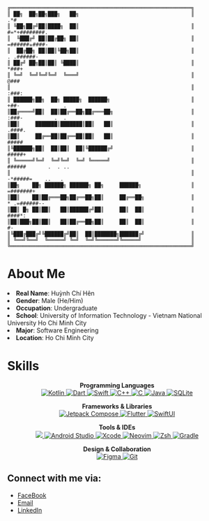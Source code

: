 ```
╔══════════════════════════════════════════════════════════╗                                               
║ ██╗  ██╗██╗███╗   ██╗                                    ║                .*#                         
║ ╚██╗██╔╝██║████╗  ██║                                    ║          #=*+########.                      
║  ╚███╔╝ ██║██╔██╗ ██║                                    ║           =######⭐︎####-                    
║  ██╔██╗ ██║██║╚██╗██║                                    ║            . .######-
║ ██╔╝ ██╗██║██║ ╚████║                                    ║                *###+                        
║ ╚═╝  ╚═╝╚═╝╚═╝  ╚═══╝                                    ║               @###                         
║                                                          ║                 :###:                       
║ ██████╗██╗  ██╗ █████╗  ██████╗                          ║                    +##-              .        
║██╔════╝██║  ██║██╔══██╗██╔═══██╗                         ║                     :###-          .  .             
║██║     ███████║███████║██║   ██║                         ║                      .####.                  
║██║     ██╔══██║██╔══██║██║   ██║                         ║                       #####                  
║╚██████╗██║  ██║██║  ██║╚██████╔╝                         ║                       #####+                 
║ ╚═════╝╚═╝  ╚═╝╚═╝  ╚═╝ ╚═════╝                          ║                       ######       .  . ..          
║                                                          ║                     -*#####=    ..   .       
║██╗    ██╗ ██████╗ ██████╗ ██╗     ██████╗                ║                   =#######+                  
║██║    ██║██╔═══██╗██╔══██╗██║     ██╔══██╗               ║             * .=######--                     
║██║ █╗ ██║██║   ██║██████╔╝██║     ██║  ██║               ║                 ####*:                       
║██║███╗██║██║   ██║██╔══██╗██║     ██║  ██║               ║                 #-                          
║╚███╔███╔╝╚██████╔╝██║  ██║███████╗██████╔╝               ║                 
║ ╚══╝╚══╝  ╚═════╝ ╚═╝  ╚═╝╚══════╝╚═════╝                ║
╚══════════════════════════════════════════════════════════╝
```

# About Me
<li> <strong>Real Name</strong>: Huỳnh Chí Hên</li>
        <li> <strong>Gender</strong>: Male (He/Him)</li>
        <li> <strong>Occupation</strong>: Undergraduate</li>
        <li> <strong>School</strong>: University of Information Technology - Vietnam National University Ho Chi Minh City </li>
        <li> <strong>Major</strong>: Software Engineering</li>
        <li> <strong>Location</strong>: Ho Chi Minh City</li>

# Skills  
<div align="center">

**Programming Languages**  
<a href="https://developer.android.com/kotlin">
  <img src="https://img.shields.io/badge/Kotlin-0095D5?style=for-the-badge&logo=kotlin&logoColor=white" alt="Kotlin" />
</a>
<a href="https://dart.dev">
  <img src="https://img.shields.io/badge/Dart-0175C2?style=for-the-badge&logo=dart&logoColor=white" alt="Dart" />
</a>
<a href="https://developer.apple.com/swift/">
  <img src="https://img.shields.io/badge/Swift-FA7343?style=for-the-badge&logo=swift&logoColor=white" alt="Swift" />
</a>
<a href="https://isocpp.org/">
  <img src="https://img.shields.io/badge/C++-00599C?style=for-the-badge&logo=c%2B%2B&logoColor=white" alt="C++" />
</a>
<a href="https://en.wikipedia.org/wiki/C_(programming_language)">
  <img src="https://img.shields.io/badge/C-A8B9CC?style=for-the-badge&logo=c&logoColor=white" alt="C" />
</a>
<a href="https://www.java.com/">
  <img src="https://img.shields.io/badge/java-%23ED8B00.svg?style=for-the-badge&logo=openjdk&logoColor=white" alt="Java" />
</a>
<a href="https://www.sqlite.org/">
  <img src="https://img.shields.io/badge/SQLite-003B57?style=for-the-badge&logo=sqlite&logoColor=white" alt="SQLite" />
</a>


**Frameworks & Libraries**  
<a href="https://developer.android.com/jetpack/compose">
  <img src="https://img.shields.io/badge/Jetpack%20Compose-4285F4?style=for-the-badge&logo=android&logoColor=white" alt="Jetpack Compose" />
</a>
<a href="https://flutter.dev">
  <img src="https://img.shields.io/badge/Flutter-02569B?style=for-the-badge&logo=flutter&logoColor=white" alt="Flutter" />
</a>
<a href="https://developer.apple.com/swiftui/">
  <img src="https://img.shields.io/badge/SwiftUI-FA7343?style=for-the-badge&logo=swift&logoColor=white" alt="SwiftUI" />
</a>


**Tools & IDEs**  
<a href="https://code.visualstudio.com/">
  <img src="https://img.shields.io/badge/Visual%20Studio%20Code-0078d7.svg?style=for-the-badge&logo=visual-studio-code&logoColor=white" />
</a>
<a href="https://developer.android.com/studio">
  <img src="https://img.shields.io/badge/Android%20Studio-3DDC84?style=for-the-badge&logo=android-studio&logoColor=white" alt="Android Studio" />
</a>
<a href="https://developer.apple.com/xcode/">
  <img src="https://img.shields.io/badge/Xcode-1575F9?style=for-the-badge&logo=xcode&logoColor=white" alt="Xcode" />
</a>
<a href="https://neovim.io/">
  <img src="https://img.shields.io/badge/Neovim-57A143?style=for-the-badge&logo=neovim&logoColor=white" alt="Neovim" />
</a>
<a href="https://github.com/ohmyzsh/ohmyzsh">
  <img src="https://img.shields.io/badge/Zsh-6E5494?style=for-the-badge&logo=gnubash&logoColor=white" alt="Zsh" />
</a>
<a href="https://github.com/ohmyzsh/ohmyzsh">
  <img src="https://img.shields.io/badge/Gradle-02303A.svg?style=for-the-badge&logo=Gradle&logoColor=white" alt="Gradle"/>
</a>

**Design & Collaboration**  
<a href="https://www.figma.com/">
  <img src="https://img.shields.io/badge/Figma-F24E1E?style=for-the-badge&logo=figma&logoColor=white" alt="Figma" />
</a>
<a href="https://git-scm.com/">
  <img src="https://img.shields.io/badge/Git-F05032?style=for-the-badge&logo=git&logoColor=white" alt="Git" />
</a>

</div>



## Connect with me via:
- [FaceBook](https://www.facebook.com/chihen.huynh)  
- [Email](mailto:Huynhchihen2005@gmail.com)  
- [LinkedIn](https://www.linkedin.com/in/chihenhuynh/)
